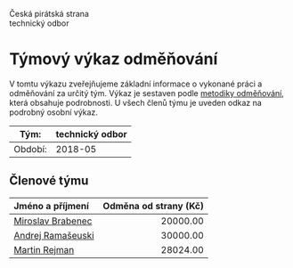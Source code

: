 Česká pirátská strana  
technický odbor

Týmový výkaz odměňování
===========================

V tomtu výkazu zveřejňujeme základní informace o vykonané práci a odměňování
za určitý tým. Výkaz je sestaven podle [metodiky odměňování][metodika],
která obsahuje podrobnosti. U všech členů týmu je uveden odkaz na podrobný osobní výkaz.

Tým:                     | technický odbor
-----------------------  | --------------------
Období:                  | 2018-05

Členové týmu
--------------

| Jméno a příjmení                        |   Odměna od strany (Kč) |
|:----------------------------------------|------------------------:|
| [Miroslav Brabenec](miroslav-brabenec/) |                20000.00 |
| [Andrej Ramašeuski](andrej-ramaseuski/) |                30000.00 |
| [Martin Rejman](martin-rejman/)         |                28024.00 |


[metodika]: https://redmine.pirati.cz/projects/po/wiki/Odmenovani
